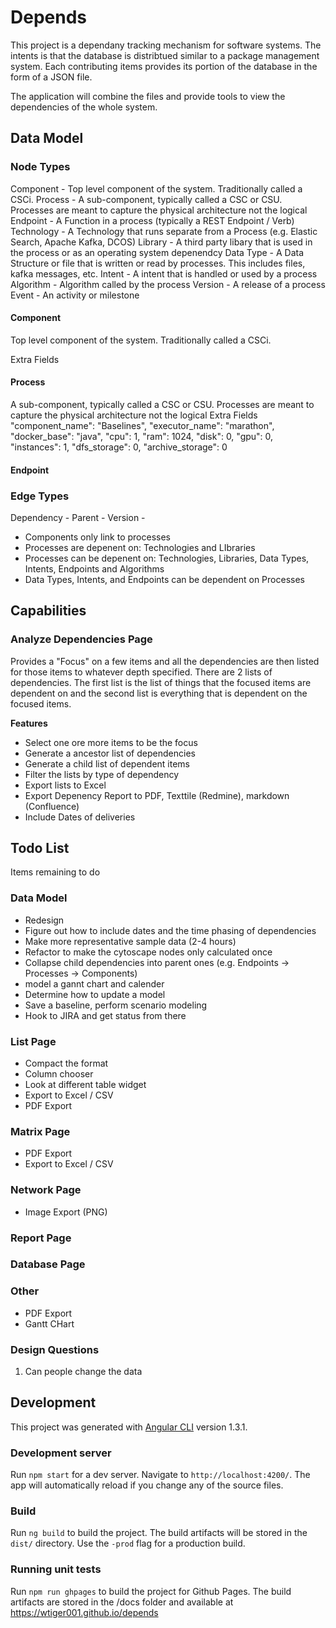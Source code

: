 # Depends

This project is a dependany tracking mechanism for software systems. The intents is that the database is distribtued similar to a package management system. Each contributing items provides its portion of the database in the form of a JSON file. 

The application will combine the files and provide tools to view the dependencies of the whole system. 

## Data Model

### Node Types

Component   - Top level component of the system. Traditionally called a CSCi. 
Process     - A sub-component, typically called a CSC or CSU. Processes are meant to capture the physical architecture not the logical
Endpoint    - A Function in a process (typically a REST Endpoint / Verb)
Technology  - A Technology that runs separate from a Process (e.g. Elastic Search, Apache Kafka, DCOS)
Library     - A third party libary that is used in the process or as an operating system depenendcy
Data Type   - A Data Structure or file that is written or read by processes. This includes files, kafka messages, etc.
Intent      - A intent that is handled or used by a process
Algorithm   - Algorithm called by the process
Version     - A release of a process
Event       - An activity or milestone

#### Component

Top level component of the system. Traditionally called a CSCi. 

Extra Fields


#### Process

A sub-component, typically called a CSC or CSU. Processes are meant to capture the physical architecture not the logical
Extra Fields
    "component_name": "Baselines",
    "executor_name": "marathon",
    "docker_base": "java",
    "cpu": 1,
    "ram": 1024,
    "disk": 0,
    "gpu": 0,
    "instances": 1,
    "dfs_storage": 0,
    "archive_storage": 0

#### Endpoint


### Edge Types

Dependency  - 
Parent      - 
Version     - 

- Components only link to processes
- Processes are depenent on: Technologies and LIbraries
- Processes can be depenent on: Technologies, Libraries, Data Types, Intents, Endpoints and Algorithms
- Data Types, Intents, and Endpoints can be dependent on Processes

##  Capabilities

 
### Analyze Dependencies Page
Provides a "Focus" on a few items and all the dependencies are then listed for those items to whatever depth specified. There are 2 lists of dependencies. The first list is the list of things that the focused items are dependent on and the second list is everything that is dependent on the focused items. 

**Features**
- Select one ore more items to be the focus
- Generate a ancestor list of dependencies
- Generate a child list of dependent items
- Filter the lists by type of dependency
- Export lists to Excel
- Export Depenency Report to PDF, Texttile (Redmine), markdown (Confluence)
- Include Dates of deliveries

## Todo List

Items remaining to do

### Data Model

- Redesign
- Figure out how to include dates and the time phasing of dependencies
- Make more representative sample data (2-4 hours)
- Refactor to make the cytoscape nodes only calculated once
- Collapse child dependencies into parent ones (e.g. Endpoints -> Processes -> Components)
- model a gannt chart and calender
- Determine how to update a model
- Save a baseline, perform scenario modeling
- Hook to JIRA and get status from there

### List Page

- Compact the format
- Column chooser
- Look at different table widget
- Export to Excel / CSV
- PDF Export
 
### Matrix Page 
- PDF Export
- Export to Excel / CSV

### Network Page 
- Image Export (PNG)

### Report Page


### Database Page


### Other

- PDF Export
- Gantt CHart


### Design Questions

1. Can people change the data

## Development

This project was generated with [Angular CLI](https://github.com/angular/angular-cli) version 1.3.1.

### Development server

Run `npm start` for a dev server. Navigate to `http://localhost:4200/`. The app will automatically reload if you change any of the source files.

### Build

Run `ng build` to build the project. The build artifacts will be stored in the `dist/` directory. Use the `-prod` flag for a production build.

### Running unit tests

Run `npm run ghpages` to build the project for Github Pages. The build artifacts are stored in the /docs folder and available at https://wtiger001.github.io/depends